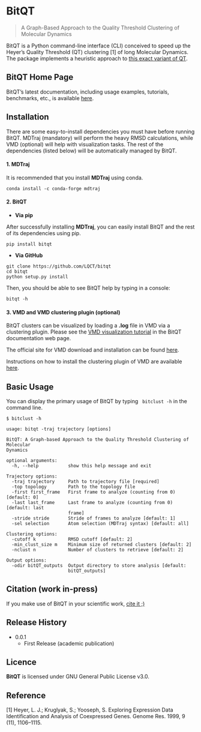 # BitQT
> A Graph-Based Approach to the  Quality Threshold Clustering of Molecular Dynamics

BitQT is a Python command-line interface (CLI) conceived to speed up
the Heyer’s Quality Threshold (QT) clustering [1] of long Molecular Dynamics. The package implements a heuristic approach to [this exact variant of QT](https://doi.org/10.1021/acs.jcim.9b00558).

## BitQT Home Page

BitQT’s latest documentation, including usage examples, tutorials, benchmarks, etc., is available [here](https://bitqt.readthedocs.io).  


## Installation

There are some easy-to-install dependencies you must have before running BitQT. MDTraj (mandatory) will perform the heavy RMSD calculations, while VMD (optional) will help with visualization tasks. The rest of the dependencies (listed below) will be automatically managed by BitQT.


#### 1. **MDTraj**

It is recommended that you install __MDTraj__ using conda.

`conda install -c conda-forge mdtraj`

#### 2. **BitQT**

+ __Via **pip**__


After successfully installing __MDTraj__, you can easily install BitQT and the rest of its dependencies using pip.

`pip install bitqt`


+ __Via **GitHub**__

```
git clone https://github.com/LQCT/bitqt
cd bitqt
python setup.py install
```
Then, you should be able to see BitQT help by typing in a console:

`bitqt -h`


#### 3. **VMD** and **VMD clustering plugin** (optional)

BitQT clusters can be visualized by loading a **.log**  file in VMD via a clustering plugin.
Please see the [VMD visualization tutorial](https://bitqt.readthedocs.io/en/latest/tutorial.html#visualizing-clusters-in-vmd) in the BitQT documentation web page.

The official site for VMD download and installation can be found [here](https://www.ks.uiuc.edu/Development/Download/download.cgi?PackageName=VMD>).

Instructions on how to install the clustering plugin of VMD are available [here](https://github.com/luisico/clustering).


## Basic Usage
You can display the primary usage of BitQT by typing  ` bitclust -h` in the command line.

```
$ bitclust -h

usage: bitqt -traj trajectory [options]

BitQT: A Graph-based Approach to the Quality Threshold Clustering of Molecular
Dynamics

optional arguments:
  -h, --help           show this help message and exit

Trajectory options:
  -traj trajectory     Path to trajectory file [required]
  -top topology        Path to the topology file
  -first first_frame   First frame to analyze (counting from 0) [default: 0]
  -last last_frame     Last frame to analyze (counting from 0) [default: last
                       frame]
  -stride stride       Stride of frames to analyze [default: 1]
  -sel selection       Atom selection (MDTraj syntax) [default: all]

Clustering options:
  -cutoff k            RMSD cutoff [default: 2]
  -min_clust_size m    Minimum size of returned clusters [default: 2]
  -nclust n            Number of clusters to retrieve [default: 2]

Output options:
  -odir bitQT_outputs  Output directory to store analysis [default:
                       bitQT_outputs]
```

## Citation (work in-press)

If you make use of BitQT in your scientific work, [cite it ;)]()

## Release History

* 0.0.1
    * First Release (academic publication)

## Licence

**BitQT** is licensed under GNU General Public License v3.0.

## Reference

[1] Heyer, L. J.; Kruglyak, S.; Yooseph, S. Exploring Expression Data Identification and Analysis of Coexpressed Genes. Genome Res. 1999, 9 (11), 1106–1115.




